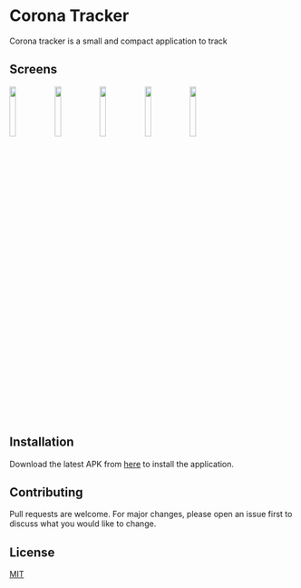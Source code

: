 # Corona Tracker

Corona tracker is a small and compact application to track 

## Screens

<img src="https://raw.githubusercontent.com/CraZyLegenD/CoronaTracker/master/screens/screen_1.png" width="15%"></img> <img src="https://raw.githubusercontent.com/CraZyLegenD/CoronaTracker/master/screens/screen_2.png" width="15%"></img> <img src="https://raw.githubusercontent.com/CraZyLegenD/CoronaTracker/master/screens/screen_3.png" width="15%"></img> <img
src="https://raw.githubusercontent.com/CraZyLegenD/CoronaTracker/master/screens/screen_4.png" width="15%"></img> <img
src="https://raw.githubusercontent.com/CraZyLegenD/CoronaTracker/master/screens/screen_5.png" width="15%"></img> 



## Installation

Download the latest APK from [here](https://github.com/CraZyLegenD/CoronaTracker/releases/download/1.0.1/app-release.apk) to install the application.


## Contributing
Pull requests are welcome. For major changes, please open an issue first to discuss what you would like to change.

## License
[MIT](https://choosealicense.com/licenses/gpl-3.0/)
